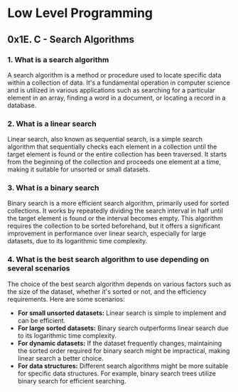 # Low Level Programming
##  0x1E. C - Search Algorithms 

### 1. What is a search algorithm

A search algorithm is a method or procedure used to locate specific data within a collection of data. It's a fundamental operation in computer science and is utilized in various applications such as searching for a particular element in an array, finding a word in a document, or locating a record in a database.

### 2. What is a linear search

Linear search, also known as sequential search, is a simple search algorithm that sequentially checks each element in a collection until the target element is found or the entire collection has been traversed. It starts from the beginning of the collection and proceeds one element at a time, making it suitable for unsorted or small datasets.

### 3. What is a binary search

Binary search is a more efficient search algorithm, primarily used for sorted collections. It works by repeatedly dividing the search interval in half until the target element is found or the interval becomes empty. This algorithm requires the collection to be sorted beforehand, but it offers a significant improvement in performance over linear search, especially for large datasets, due to its logarithmic time complexity.

### 4. What is the best search algorithm to use depending on several scenarios

The choice of the best search algorithm depends on various factors such as the size of the dataset, whether it's sorted or not, and the efficiency requirements. Here are some scenarios:

- **For small unsorted datasets:** Linear search is simple to implement and can be efficient.
- **For large sorted datasets:** Binary search outperforms linear search due to its logarithmic time complexity.
- **For dynamic datasets:** If the dataset frequently changes, maintaining the sorted order required for binary search might be impractical, making linear search a better choice.
- **For data structures:** Different search algorithms might be more suitable for specific data structures. For example, binary search trees utilize binary search for efficient searching.

